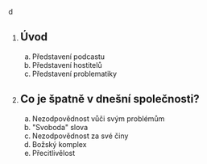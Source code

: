 d<ol>
	<li><h2>Úvod</h2>
		<ol>
			<li type="a">Představení podcastu
			<li type="a">Představení hostitelů
			<li type="a">Představení problematiky
		</ol>
	<li><h2>Co je špatně v dnešní společnosti?</h2>
		<ol>
			<li type="a">Nezodpovědnost vůči svým problémům
			<li type="a">"Svoboda" slova
			<li type="a">Nezodpovědnost za své činy
			<li type="a">Božský komplex
			<li type="a">Přecitlivělost
		</ol>